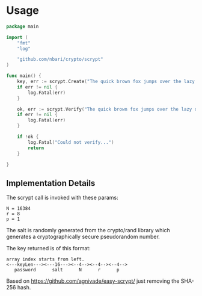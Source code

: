 Usage
=====

```go
package main

import (
	"fmt"
	"log"

	"github.com/nbari/crypto/scrypt"
)

func main() {
	key, err := scrypt.Create("The quick brown fox jumps over the lazy dog", 64)
	if err != nil {
		log.Fatal(err)
	}

	ok, err := scrypt.Verify("The quick brown fox jumps over the lazy dog", key)
	if err != nil {
		log.Fatal(err)
	}

	if !ok {
		log.Fatal("Could not verify...")
		return
	}

}
```


Implementation Details
----------------------

The scrypt call is invoked with these params:

    N = 16384
    r = 8
    p = 1

The salt is randomly generated from the crypto/rand library which generates a cryptographically secure pseudorandom number.

The key returned is of this format:

```pre
array index starts from left.
<---keyLen---><---16---><--4--><--4--><--4-->
   password      salt      N      r      p
```

Based on https://github.com/agnivade/easy-scrypt/ just removing the SHA-256 hash.
